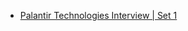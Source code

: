  - [Palantir Technologies Interview | Set 1](https://www.geeksforgeeks.org/palantir-technologies-interview-set-1/)